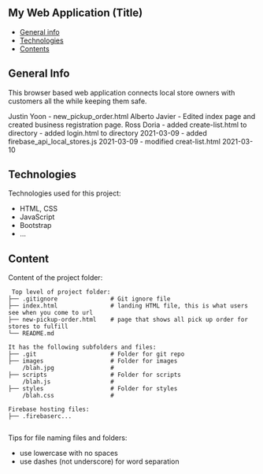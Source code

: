 ## My Web Application (Title)

* [General info](#general-info)
* [Technologies](#technologies)
* [Contents](#content)

## General Info
This browser based web application connects local store owners with customers all the while keeping them safe.


Justin Yoon
	- new_pickup_order.html
Alberto Javier 
	- Edited index page and created business registration page.
Ross Doria 
	- added create-list.html to directory
    - added login.html to directory         2021-03-09
    - added firebase_api_local_stores.js    2021-03-09
    - modified creat-list.html              2021-03-10
	
## Technologies
Technologies used for this project:
* HTML, CSS
* JavaScript
* Bootstrap 
* ...
	
## Content
Content of the project folder:

```
 Top level of project folder: 
├── .gitignore               # Git ignore file
├── index.html               # landing HTML file, this is what users see when you come to url
├── new-pickup-order.html 	 # page that shows all pick up order for stores to fulfill
└── README.md

It has the following subfolders and files:
├── .git                     # Folder for git repo
├── images                   # Folder for images
    /blah.jpg                # 
├── scripts                  # Folder for scripts
    /blah.js                 # 
├── styles                   # Folder for styles
    /blah.css                # 

Firebase hosting files: 
├── .firebaserc...


```

Tips for file naming files and folders:
* use lowercase with no spaces
* use dashes (not underscore) for word separation

